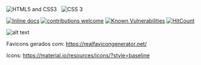 ![HTML5 and CSS3](http://www.myiconfinder.com/uploads/iconsets/48-48-6115fe3b92c1bb5fda17ad14a4de3b5a-html5.png) &nbsp;
![CSS 3](http://www.myiconfinder.com/uploads/iconsets/48-48-362d2391dde860c361590f0484245036-css3.png)


[![Inline docs](http://inch-ci.org/github/softframecss/softframecss.svg?branch=master)](http://inch-ci.org/github/softframecss/softframecss/)
[![contributions welcome](https://img.shields.io/badge/contributions-welcome-brightgreen.svg?style=flat)](https://github.com/deeborges)
[![Known Vulnerabilities](https://snyk.io/test/github/dwyl/hapi-auth-jwt2/badge.svg?targetFile=package.json)](https://snyk.io/test/github/dwyl/hapi-auth-jwt2?targetFile=package.json)
[![HitCount](http://hits.dwyl.io/softframecss/softframecss.svg)](http://hits.dwyl.io/softframecss/softframecss)

![alt text](https://imgur.com/LArvIZG.jpg)

Favicons gerados com: https://realfavicongenerator.net/

Icons: https://material.io/resources/icons/?style=baseline
